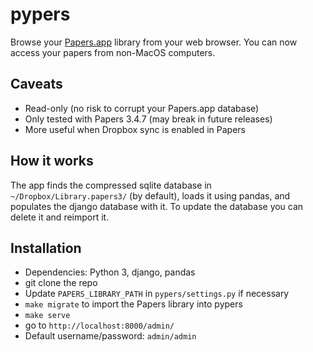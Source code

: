 # pypers

Browse your [Papers.app](http://papersapp.com/) library from your web browser. You can now access your papers from non-MacOS computers.


## Caveats

* Read-only (no risk to corrupt your Papers.app database)
* Only tested with Papers 3.4.7 (may break in future releases)
* More useful when Dropbox sync is enabled in Papers


## How it works

The app finds the compressed sqlite database in `~/Dropbox/Library.papers3/` (by default), loads it using pandas, and populates the django database with it. To update the database you can delete it and reimport it.


## Installation

* Dependencies: Python 3, django, pandas
* git clone the repo
* Update `PAPERS_LIBRARY_PATH` in `pypers/settings.py` if necessary
* `make migrate` to import the Papers library into pypers
* `make serve`
* go to `http://localhost:8000/admin/`
* Default username/password: `admin/admin`
